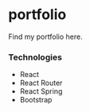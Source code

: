 # portfolio

Find my portfolio here.



### Technologies
- React
- React Router
- React Spring
- Bootstrap
